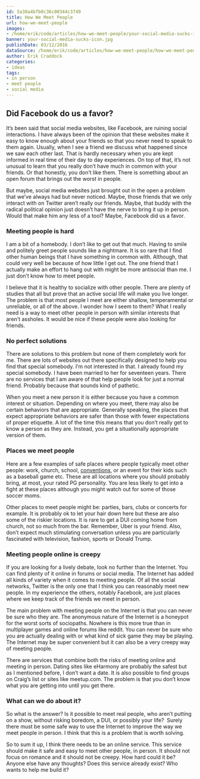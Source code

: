 ```yaml
---
id: 5a38a4bfb0c36c00344c3749
title: How We Meet People
url: how-we-meet-people
images:
- /home/erik/code/articles/how-we-meet-people/your-social-media-sucks-icon.jpg
banner: your-social-media-sucks-icon.jpg
publishDate: 03/12/2016
dataSource: /home/erik/code/articles/how-we-meet-people/how-we-meet-people.md
author: Erik Craddock
categories:
- ideas
tags:
- in person
- meet people
- social media
---
```



## Did Facebook do us a favor?

It’s been said that social media websites, like Facebook, are ruining social interactions. I have always been of the opinion that these websites make it easy to know enough about your friends so that you never need to speak to them again. Usually, when I see a friend we discuss what happened since we saw each other last. That is hardly necessary when you are kept informed in real time of their day to day experiences. On top of that, it’s not unusual to learn that you really don’t have much in common with your friends. Or that honestly, you don’t like them. There is something about an open forum that brings out the worst in people.

But maybe, social media websites just brought out in the open a problem that we’ve always had but never noticed. Maybe, those friends that we only interact with on Twitter aren’t really our friends. Maybe, that buddy with the radical political opinion just doesn’t have the nerve to bring it up in person. Would that make him any less of a tool? Maybe, Facebook did us a favor.

### Meeting people is hard

<span style="font-weight: 400;">I am a bit of a homebody. I don’t like to get out that much. Having to smile and politely greet people sounds like a nightmare. It is so rare that I find other human beings that I have something in common with. Although, that could very well be because of how little I get out. The one friend that I actually make an effort to hang out with might be more antisocial than me. I just don’t know how to meet people.</span>

<span style="font-weight: 400;">I believe that it is healthy to socialize with other people. There are plenty of studies that all but prove that an active social life will make you live longer. The problem is that most people I meet are either shallow, temperamental or unreliable, or all of the above. I wonder how I seem to them? What I really need is a way to meet other people in person with similar interests that aren’t assholes. It would be nice if these people were also looking for friends.</span>

### No perfect solutions

<span style="font-weight: 400;">There are solutions to this problem but none of them completely work for me. There are lots of websites out there specifically designed to help you find that special somebody. I’m not interested in that. I already found my special somebody. I have been married to her for seventeen years. There are no services that I am aware of that help people look for just a normal friend. Probably because that sounds kind of pathetic.</span>

<span style="font-weight: 400;">When you meet a new person it is either because you have a common interest or situation. Depending on where you meet, there may also be certain behaviors that are appropriate. Generally speaking, the places that expect appropriate behaviors are safer than those with fewer expectations of proper etiquette. A lot of the time this means that you don’t really get to know a person as they are. Instead, you get a situationally appropriate version of them.  </span>

### Places we meet people

<span style="font-weight: 400;">Here are a few examples of safe places where people typically meet other people: work, church, school, <a href="http://yonomitt.com/blog/2016/3/23/meeting-people-is-easy-but-hard" target="_blank">conventions</a>, or an event for their kids such as a baseball game etc. These are all locations where you should probably bring, at most, your rated PG personality. You are less likely to get into a fight at these places although you might watch out for some of those soccer moms.</span>

<span style="font-weight: 400;">Other places to meet people might be: parties, bars, clubs or concerts for example. It is probably ok to let your hair down here but these are also some of the riskier locations. It is rare to get a DUI coming home from church, not so much from the bar. Remember, Uber is your friend. Also, don’t expect much stimulating conversation unless you are particularly fascinated with television, fashion, sports or Donald Trump. </span>

### Meeting people online is creepy

<span style="font-weight: 400;">If you are looking for a lively debate, look no further than the Internet. You can find plenty of it online in forums or social media. The Internet has added all kinds of variety when it comes to meeting people. Of all the social networks, Twitter is the only one that I think you can reasonably meet new people. In my experience the others, notably Facebook, are just places where we keep track of the friends we meet in person. </span>

<span style="font-weight: 400;">The main problem with meeting people on the Internet is that you can never be sure who they are. The anonymous nature of the Internet is a honeypot for the worst sorts of sociopaths. Nowhere is this more true than in multiplayer games and online forums like reddit. You can never be sure who you are actually dealing with or what kind of sick game they may be playing. The Internet may be super convenient but it can also be a very creepy way of meeting people. </span>

<span style="font-weight: 400;">There are services that combine both the risks of meeting online and meeting in person. Dating sites like eHarmony are probably the safest but as I mentioned before, I don’t want a date. It is also possible to find groups on Craig’s list or sites like meetup.com. The problem is that you don’t know what you are getting into until you get there.</span>

### What can we do about it?

<span style="font-weight: 400;">So what is the answer? Is it possible to meet real people, who aren’t putting on a show, without risking boredom, a DUI, or possibly your life?  Surely there must be some safe way to use the Internet to improve the way we meet people in person. I think that this is a problem that is worth solving. </span>

<span style="font-weight: 400;">So to sum it up, I think there needs to be an online service. This service should make it safe and easy to meet other people, in person. It should not focus on romance and it should not be creepy. How hard could it be? Anyone else have any thoughts? Does this service already exist? Who wants to help me build it?</span>
